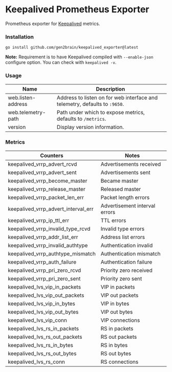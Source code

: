 # Keepalived Prometheus Exporter

Prometheus exporter for [Keepalived](https://keepalived.org) metrics.

### Installation

    go install github.com/gen2brain/keepalived_exporter@latest

**Note:** Requirement is to have Keepalived compiled with `--enable-json` configure option. You can check with `keepalived -v`.

### Usage

| Name               | Description                                                                |
|--------------------|----------------------------------------------------------------------------|
| web.listen-address | Address to listen on for web interface and telemetry, defaults to `:9650`. |
| web.telemetry-path | Path under which to expose metrics, defaults to `/metrics`.                |
| version            | Display version information.                                               |

### Metrics

| Counters                            | Notes                         |
|-------------------------------------|-------------------------------|
| keepalived_vrrp_advert_rcvd         | Advertisements received       |
| keepalived_vrrp_advert_sent         | Advertisements sent           |
| keepalived_vrrp_become_master       | Became master                 |
| keepalived_vrrp_release_master      | Released master               |
| keepalived_vrrp_packet_len_err      | Packet length errors          |
| keepalived_vrrp_advert_interval_err | Advertisement interval errors |
| keepalived_vrrp_ip_ttl_err          | TTL errors                    |
| keepalived_vrrp_invalid_type_rcvd   | Invalid type errors           |
| keepalived_vrrp_addr_list_err       | Address list errors           |
| keepalived_vrrp_invalid_authtype    | Authentication invalid        |
| keepalived_vrrp_authtype_mismatch   | Authentication mismatch       |
| keepalived_vrrp_auth_failure        | Authentication failure        |
| keepalived_vrrp_pri_zero_rcvd       | Priority zero received        |
| keepalived_vrrp_pri_zero_sent       | Priority zero sent            |
| keepalived_lvs_vip_in_packets       | VIP in packets                |
| keepalived_lvs_vip_out_packets      | VIP out packets               |
| keepalived_lvs_vip_in_bytes         | VIP in bytes                  |
| keepalived_lvs_vip_out_bytes        | VIP out bytes                 |
| keepalived_lvs_vip_conn             | VIP connections               |
| keepalived_lvs_rs_in_packets        | RS in packets                 |
| keepalived_lvs_rs_out_packets       | RS out packets                |
| keepalived_lvs_rs_in_bytes          | RS in bytes                   |
| keepalived_lvs_rs_out_bytes         | RS out bytes                  |
| keepalived_lvs_rs_conn              | RS connections                |
